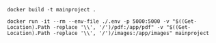     docker build -t mainproject .
        
    docker run -it --rm --env-file ./.env -p 5000:5000 -v "$((Get-Location).Path -replace '\\', '/')/pdf:/app/pdf" -v "$((Get-Location).Path -replace '\\', '/')/images:/app/images" mainproject